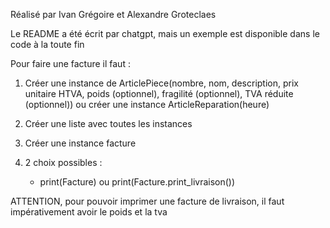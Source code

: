 Réalisé par Ivan Grégoire et Alexandre Groteclaes

Le README a été écrit par chatgpt, mais un exemple est disponible dans le code à la toute fin

Pour faire une facture il faut :

1) Créer une instance de ArticlePiece(nombre, nom, description, prix unitaire HTVA, poids (optionnel), fragilité (optionnel), TVA réduite (optionnel)) ou créer une instance ArticleReparation(heure)

2) Créer une liste avec toutes les instances

3) Créer une instance facture

4) 2 choix possibles : 

	- print(Facture) ou print(Facture.print_livraison()) 

ATTENTION, pour pouvoir imprimer une facture de livraison, il faut impérativement avoir le poids et la tva 

